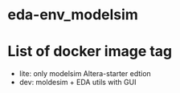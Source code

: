 # eda-env_modelsim

# List of docker image tag 

* lite: only modelsim Altera-starter edtion
* dev: moldesim + EDA utils with GUI

